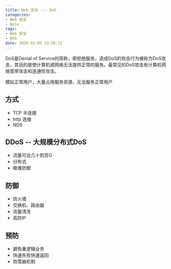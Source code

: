 ```yaml
---
title: Web 安全 --- DoS
categories:
- Web 安全
- Note
tags: 
- Web 安全
- DOS
date: 2020-01-05 23:56:12
---
```


DoS是Denial of Service的简称，即拒绝服务，造成DoS的攻击行为被称为DoS攻击，其目的是使计算机或网络无法提供正常的服务。最常见的DoS攻击有计算机网络宽带攻击和连通性攻击。

模拟正常用户，大量占用服务资源，无法服务正常用户

## 方式

- TCP 半连接
- http 连接
- NDS

## DDoS -- 大规模分布式DoS

- 流量可达几十到百G
- 分布式
- 极难防御

## 防御

- 防火墙
- 交换机、路由器
- 流量清洗
- 高防IP

## 预防

- 避免重逻辑业务
- 快速失败快速返回
- 防雪崩机制
